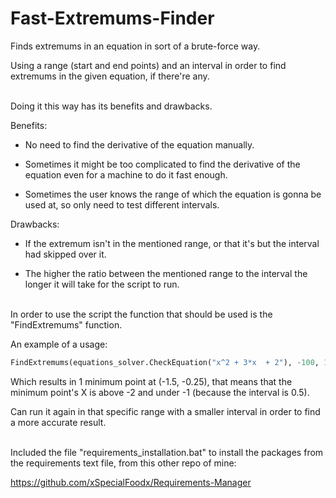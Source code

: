 # Fast-Extremums-Finder
Finds extremums in an equation in sort of a brute-force way.

Using a range (start and end points) and an interval in order to find extremums in the given equation, if there're any.
<br/><br/>


Doing it this way has its benefits and drawbacks.

Benefits:

  * No need to find the derivative of the equation manually.
  
  * Sometimes it might be too complicated to find the derivative of the equation even for a machine to do it fast enough.
  
  * Sometimes the user knows the range of which the equation is gonna be used at, so only need to test different intervals.
  
Drawbacks:

  * If the extremum isn't in the mentioned range, or that it's but the interval had skipped over it.
  
  * The higher the ratio between the mentioned range to the interval the longer it will take for the script to run.
<br/><br/>

In order to use the script the function that should be used is the "FindExtremums" function.

An example of a usage:

```python
FindExtremums(equations_solver.CheckEquation("x^2 + 3*x  + 2"), -100, 100, 0.5)
```

Which results in 1 minimum point at (-1.5, -0.25), that means that the minimum point's X is above -2 and under -1 (because the interval is 0.5).

Can run it again in that specific range with a smaller interval in order to find a more accurate result.
<br/><br/>


Included the file "requirements_installation.bat" to install the packages from the requirements text file, from this other repo of mine:

https://github.com/xSpecialFoodx/Requirements-Manager
